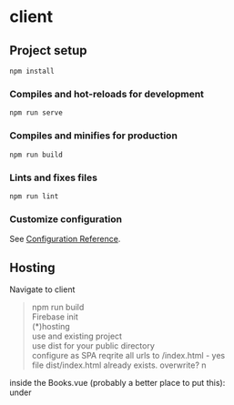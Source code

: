 # client

## Project setup
```
npm install
```

### Compiles and hot-reloads for development
```
npm run serve
```

### Compiles and minifies for production
```
npm run build
```

### Lints and fixes files
```
npm run lint
```

### Customize configuration
See [Configuration Reference](https://cli.vuejs.org/config/).

## Hosting

Navigate to client  
>npm run build  
>Firebase init  
>(*)hosting  
>use and existing project  
>use dist for your public directory  
>configure as SPA reqrite all urls to /index.html - yes  
> file dist/index.html already exists. overwrite? n  

inside the Books.vue (probably a better place to put this):  
under <script>  
>const GAMESAPI = 'https://games-api-juues42ia-uc.a.run.app';  
this URL is taken from the top of the games-api URL page thing  

replace the 'http://localhost:5000' with:  
${GAMESAPI}

Then... fuck, I dunno, I guess do the  
>npm run build  
>firebase deploy  
then also is that doesn't change anything...  
Go to cloud run, and then edit and revision, select the url to be the project and then select the latest update  
Then npm run build  
Then firebase deploy?
